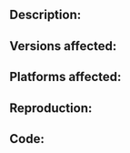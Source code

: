 <!--
Hello!

Thank you for taking your time submitting this issue. To make it easy for everyone to debug, we'll just need a few key pieces of information:



Description of the bug (or enhancement):
Describe as much as you can what happened. Include the workarounds you have tried, tools you may have used alongside, build processes and the like.

Versions affected:
Include the version of Ractive affected. To ensure that this is not a regression nor has already been fixed in the next version, it is advised to also test the previous versions and next versions.

Platforms affected:
Include the browser or runtime, and if necessary, operating system and device.

Reproduction:
Include a link to a live specimen of the bug. For your convenience, you can fork this fiddle:

    https://jsfiddle.net/evschris/exc00vup/

Code:
It is advised to include the code in question in the issue. This allows us to have a historical reference of your code should your demo service be offline.



Once again, thank you for your time and patience.

Ractive Community

-->

## Description:

## Versions affected:

## Platforms affected:

## Reproduction:

## **Code:**
